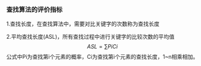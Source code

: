 ### 查找算法的评价指标

1.查找长度，在查找算法中，需要对比关键字的次数称为查找长度

2.平均查找长度(ASL)，所有查找过程中进行关键字的比较次数的平均值
$$
ASL= ∑PiCi
$$
公式中Pi为查找第i个元素的概率，Ci为查找第i个元素的查找长度，1~n相乘相加。

